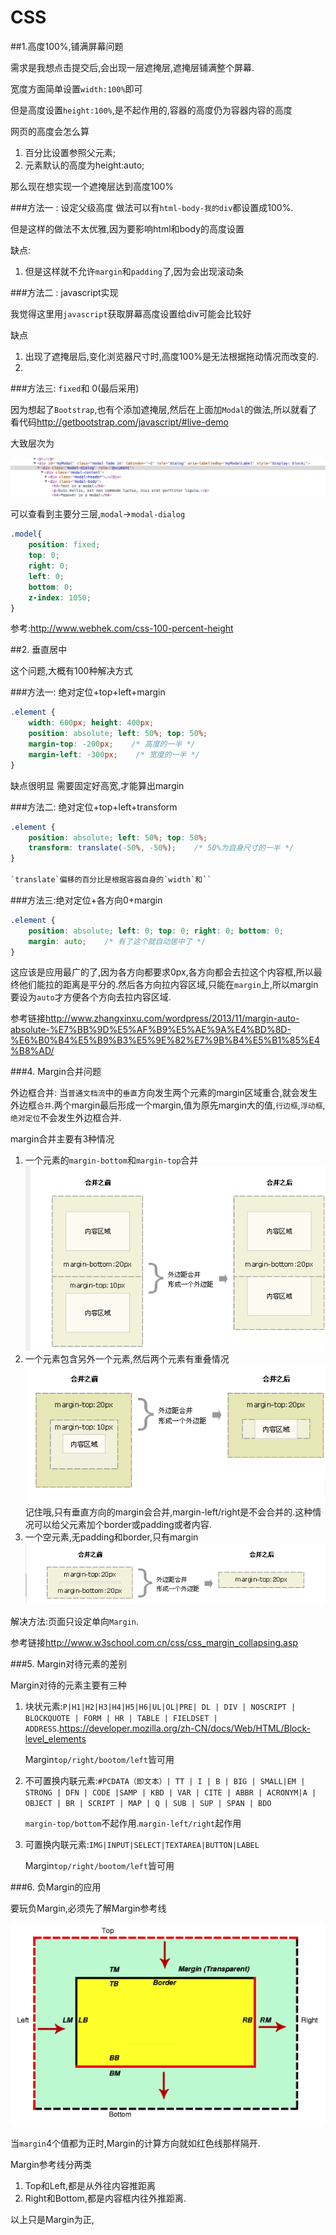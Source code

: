 # CSS

##1.高度100%,铺满屏幕问题

需求是我想点击提交后,会出现一层遮掩层,遮掩层铺满整个屏幕.

宽度方面简单设置`width:100%`即可

但是高度设置`height:100%`,是不起作用的,容器的高度仍为容器内容的高度

网页的高度会怎么算

1. 百分比设置参照父元素;
2. 元素默认的高度为height:auto;

那么现在想实现一个遮掩层达到高度100%

###方法一 : 设定父级高度
做法可以有`html-body-我的div`都设置成100%.

但是这样的做法不太优雅,因为要影响html和body的高度设置

缺点:
1. 但是这样就不允许`margin`和`padding`了,因为会出现滚动条

###方法二 : javascript实现

我觉得这里用`javascript`获取屏幕高度设置给div可能会比较好

缺点

1. 出现了遮掩层后,变化浏览器尺寸时,高度100%是无法根据拖动情况而改变的.
2. 

###方法三: `fixed`和 0(最后采用)

因为想起了`Bootstrap`,也有个添加遮掩层,然后在上面加`Modal`的做法,所以就看了看代码<http://getbootstrap.com/javascript/#live-demo>

大致层次为

![Bootstrap_modal](QQ20160223-0.png)

可以查看到主要分三层,`modal`->`modal-dialog`

```css
.model{
    position: fixed;
    top: 0;
    right: 0;
    left: 0;
    bottom: 0;
    z-index: 1050;
}
```

参考:<http://www.webhek.com/css-100-percent-height>

##2. 垂直居中

这个问题,大概有100种解决方式

###方法一: 绝对定位+top+left+margin

```css
.element {
    width: 600px; height: 400px;
    position: absolute; left: 50%; top: 50%;
    margin-top: -200px;    /* 高度的一半 */
    margin-left: -300px;    /* 宽度的一半 */
}
```

缺点很明显 需要固定好高宽,才能算出margin

###方法二: 绝对定位+top+left+transform

```css
.element {
    position: absolute; left: 50%; top: 50%;
    transform: translate(-50%, -50%);    /* 50%为自身尺寸的一半 */
}

`translate`偏移的百分比是根据容器自身的`width`和``
```

###方法三:绝对定位+各方向0+margin

```css
.element {
    position: absolute; left: 0; top: 0; right: 0; bottom: 0;
    margin: auto;    /* 有了这个就自动居中了 */
}
```

这应该是应用最广的了,因为各方向都要求0px,各方向都会去拉这个内容框,所以最终他们能拉的距离是平分的.然后各方向拉内容区域,只能在`margin`上,所以margin要设为`auto`才方便各个方向去拉内容区域.

参考链接<http://www.zhangxinxu.com/wordpress/2013/11/margin-auto-absolute-%E7%BB%9D%E5%AF%B9%E5%AE%9A%E4%BD%8D-%E6%B0%B4%E5%B9%B3%E5%9E%82%E7%9B%B4%E5%B1%85%E4%B8%AD/>

###4. Margin合并问题

外边框合并: 当`普通文档流`中的`垂直`方向发生两个元素的margin区域重合,就会发生外边框`合并`.两个margin最后形成一个margin,值为原先margin大的值,`行边框`,`浮动框`,`绝对定位`不会发生外边框合并.


margin合并主要有3种情况

1. 一个元素的`margin-bottom`和`margin-top`合并
    ![普通margin合并](QQ20160223-1.png)
2. 一个元素包含另外一个元素,然后两个元素有重叠情况
    ![包含margin重叠](QQ20160223-2.png)
    记住哦,只有垂直方向的margin会合并,margin-left/right是不会合并的.这种情况可以给父元素加个border或padding或者内容.
3. 一个空元素,无padding和border,只有margin
    ![自身margin合并](QQ20160223-3.png)

解决方法:页面只设定单向`Margin`.

参考链接<http://www.w3school.com.cn/css/css_margin_collapsing.asp>

###5. Margin对待元素的差别

Margin对待的元素主要有三种

1. 块状元素:`P|H1|H2|H3|H4|H5|H6|UL|OL|PRE| DL | DIV | NOSCRIPT | BLOCKQUOTE | FORM | HR | TABLE | FIELDSET | ADDRESS`.<https://developer.mozilla.org/zh-CN/docs/Web/HTML/Block-level_elements>
    
    Margin`top/right/bootom/left`皆可用
2. 不可置换内联元素:`#PCDATA（即文本）| TT | I | B | BIG | SMALL|EM | STRONG | DFN | CODE |SAMP | KBD | VAR | CITE | ABBR | ACRONYM|A | OBJECT | BR | SCRIPT | MAP | Q | SUB | SUP | SPAN | BDO`

    `margin-top/bottom`不起作用.`margin-left/right`起作用
3. 可置换内联元素:`IMG|INPUT|SELECT|TEXTAREA|BUTTON|LABEL`

    Margin`top/right/bootom/left`皆可用

###6. 负Margin的应用

要玩负Margin,必须先了解Margin参考线

![Margin参考线](QQ20160223-4.png)

当`margin`4个值都为正时,Margin的计算方向就如红色线那样隔开.

Margin参考线分两类

1. Top和Left,都是从外往内容推距离
2. Right和Bottom,都是内容框内往外推距离.

以上只是Margin为正,